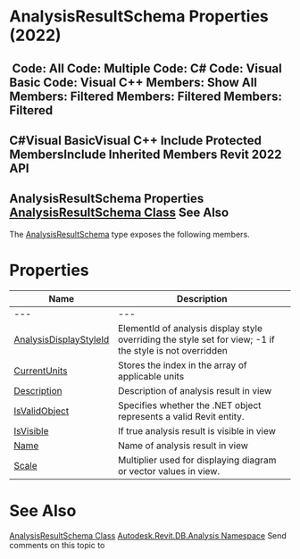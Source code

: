 # AnalysisResultSchema Properties (2022)

﻿
 Code: All Code: Multiple Code: C# Code: Visual Basic Code: Visual C++  Members: Show All Members: Filtered Members: Filtered Members: Filtered   
---  
C#Visual BasicVisual C++
Include Protected MembersInclude Inherited Members
Revit 2022 API  
---  
AnalysisResultSchema Properties  
[AnalysisResultSchema Class](90969170-ac45-68e6-2527-f6fba5b3f7ae.md "AnalysisResultSchema Class") See Also  
---  
The [AnalysisResultSchema](90969170-ac45-68e6-2527-f6fba5b3f7ae.md "AnalysisResultSchema Class") type exposes the following members.
# Properties
| Name | Description |
| --- | --- |
| --- | --- | --- |
| [AnalysisDisplayStyleId](ce7dd3d8-7b3a-9580-cd29-f48bb50d635e.md "AnalysisDisplayStyleId Property") | ElementId of analysis display style overriding the style set for view; -1 if the style is not overridden |
| [CurrentUnits](586633c6-5875-915f-7d26-2580069e1504.md "CurrentUnits Property") | Stores the index in the array of applicable units |
| [Description](01f11dff-0195-b6fe-d617-2d475357017e.md "Description Property") | Description of analysis result in view |
| [IsValidObject](7b77ea01-4d54-08d4-66ec-2e6a2a39a2d2.md "IsValidObject Property") | Specifies whether the .NET object represents a valid Revit entity. |
| [IsVisible](36b89145-ea4a-cba4-bcb1-29ee7b02db41.md "IsVisible Property") | If true analysis result is visible in view |
| [Name](8f68b360-ffbe-d90f-ce94-cece05c6b451.md "Name Property") | Name of analysis result in view |
| [Scale](ad6a309e-7d5b-1f2c-fa0d-23eeff4ca7a7.md "Scale Property") | Multiplier used for displaying diagram or vector values in view. |

# See Also
[AnalysisResultSchema Class](90969170-ac45-68e6-2527-f6fba5b3f7ae.md "AnalysisResultSchema Class")
[Autodesk.Revit.DB.Analysis Namespace](958e2e12-587d-f188-5d7b-f13d7dbfdf48.md "Autodesk.Revit.DB.Analysis Namespace")
Send comments on this topic to 